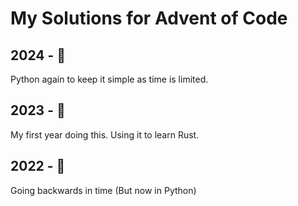 # My Solutions for Advent of Code

## 2024 - 🐍

Python again to keep it simple as time is limited.

## 2023 - 🦀

My first year doing this. Using it to learn Rust.

## 2022 - 🐍

Going backwards in time (But now in Python)
